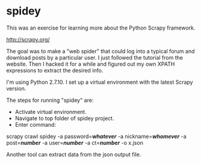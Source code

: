 # spidey

This was an exercise for learning more about the Python Scrapy framework.

http://scrapy.org/

The goal was to make a "web spider" that could log into a typical forum and download posts by a particular user.
I just followed the tutorial from the website.  Then I hacked it for a while and figured out my own XPATH
expressions to extract the desired info.

I'm using Python 2.7.10.  I set up a virtual environment with the latest Scrapy version.

The steps for running "spidey" are:

* Activate virtual environment.
* Navigate to top folder of spidey project.
* Enter command:

scrapy crawl spidey -a password=***whatever*** -a nickname=***whomever*** -a post=***number*** -a user=***number*** -a ct=***number*** -o x.json

Another tool can extract data from the json output file.

